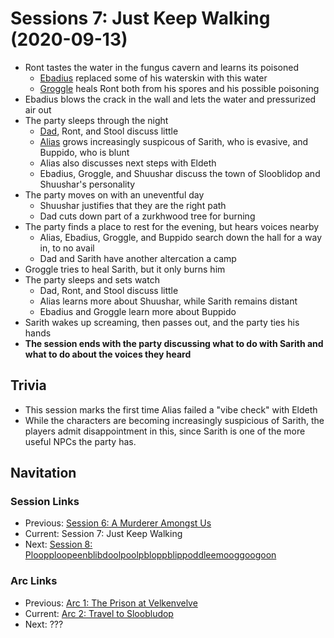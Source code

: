 # Sessions 7: Just Keep Walking (2020-09-13)
* Ront tastes the water in the fungus cavern and learns its poisoned
    * [Ebadius](../../characters/pcs/ebadius.md) replaced some of his waterskin with this water
    * [Groggle](../../characters/pcs/groggle.md) heals Ront both from his spores and his possible poisoning
* Ebadius blows the crack in the wall and lets the water and pressurized air out
* The party sleeps through the night
    * [Dad](../../characters/pcs/dad.md), Ront, and Stool discuss little
    * [Alias](../../characters/pcs/alias.md) grows increasingly suspicous of Sarith, who is evasive, and Buppido, who is blunt
    * Alias also discusses next steps with Eldeth
    * Ebadius, Groggle, and Shuushar discuss the town of Slooblidop and Shuushar's personality
* The party moves on with an uneventful day
    * Shuushar justifies that they are the right path
    * Dad cuts down part of a zurkhwood tree for burning
* The party finds a place to rest for the evening, but hears voices nearby
    * Alias, Ebadius, Groggle, and Buppido search down the hall for a way in, to no avail
    * Dad and Sarith have another altercation a camp
* Groggle tries to heal Sarith, but it only burns him
* The party sleeps and sets watch
    * Dad, Ront, and Stool discuss little
    * Alias learns more about Shuushar, while Sarith remains distant
    * Ebadius and Groggle learn more about Buppido
* Sarith wakes up screaming, then passes out, and the party ties his hands
* **The session ends with the party discussing what to do with Sarith and what to do about the voices they heard**

## Trivia
* This session marks the first time Alias failed a "vibe check" with Eldeth
* While the characters are becoming increasingly suspicious of Sarith, the players admit disappointment in this, since Sarith is one of the more useful NPCs the party has.

## Navitation
### Session Links
* Previous: [Session 6: A Murderer Amongst Us](session6-2020-08-16.md)
* Current: Session 7: Just Keep Walking
* Next: [Session 8: Ploopploopeenblibdoolpoolpbloppblippoddleemooggoogoon](session08-2020-09-27.md)

### Arc Links
* Previous: [Arc 1: The Prison at Velkenvelve](../arc01/info.md)
* Current: [Arc 2: Travel to Sloobludop](info.md)
* Next: ???
